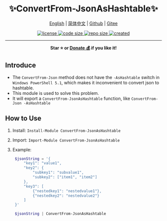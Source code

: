 <p align="center">
    <h1 align="center">✨ConvertFrom-JsonAsHashtable✨</h1>
</p>

<p align="center">
    <a href="readme.md">English</a> |
    <a href="readme.zh-CN.md">简体中文</a> |
    <a href="https://github.com/abgox/ConvertFrom-JsonAsHashtable">Github</a> |
    <a href="https://gitee.com/abgox/ConvertFrom-JsonAsHashtable">
    Gitee</a>
</p>

<p align="center">
    <a href="https://github.com/abgox/ConvertFrom-JsonAsHashtable/blob/main/license">
        <img src="https://img.shields.io/github/license/abgox/ConvertFrom-JsonAsHashtable" alt="license" />
    </a>
    <a href="https://img.shields.io/github/languages/code-size/abgox/ConvertFrom-JsonAsHashtable.svg">
        <img src="https://img.shields.io/github/languages/code-size/abgox/ConvertFrom-JsonAsHashtable.svg" alt="code size" />
    </a>
    <a href="https://img.shields.io/github/repo-size/abgox/ConvertFrom-JsonAsHashtable.svg">
        <img src="https://img.shields.io/github/repo-size/abgox/ConvertFrom-JsonAsHashtable.svg" alt="repo size" />
    </a>
    <a href="https://github.com/abgox/ConvertFrom-JsonAsHashtable">
        <img src="https://img.shields.io/badge/created-2024--5--16-blue" alt="created" />
    </a>
</p>

---
<p align="center">
  <strong>Star ⭐️ or <a href="https://abgox.com/donate">Donate 💰</a> if you like it!</strong>
</p>

## Introduce

- The `ConvertFrom-Json` method does not have the `-AsHashtable` switch in `Windows PowerShell 5.1`, which makes it inconvenient to convert json to hashtable.
- This module is used to solve this problem.
- It will export a `ConvertFrom-JsonAsHashtable` function, like `ConvertFrom-Json -AsHashtable`

## How to Use

1. Install: `Install-Module ConvertFrom-JsonAsHashtable`
2. Import: `Import-Module ConvertFrom-JsonAsHashtable`
3. Example:

   ```powershell
    $jsonString = '{
        "key1": "value1",
        "key2": {
            "subkey1": "subvalue1",
            "subkey2": ["item1", "item2"]
        },
        "key3": [
            {"nestedkey1": "nestedvalue1"},
            {"nestedkey2": "nestedvalue2"}
        ]
    }'

    $jsonString | ConvertFrom-JsonAsHashtable
    ```
